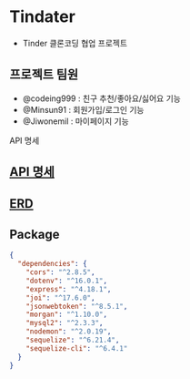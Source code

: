# Tindater

- Tinder 클론코딩 협업 프로젝트

## 프로젝트 팀원

- @codeing999 : 친구 추천/좋아요/싫어요 기능
- @Minsun91 : 회원가입/로그인 기능
- @Jiwonemil : 마이페이지 기능

API 명세

## [API 명세](doc/API.md)

## [ERD](doc/ERD.md)

## Package

```json
{
  "dependencies": {
    "cors": "^2.8.5",
    "dotenv": "^16.0.1",
    "express": "^4.18.1",
    "joi": "^17.6.0",
    "jsonwebtoken": "^8.5.1",
    "morgan": "^1.10.0",
    "mysql2": "^2.3.3",
    "nodemon": "^2.0.19",
    "sequelize": "^6.21.4",
    "sequelize-cli": "^6.4.1"
  }
}
```
